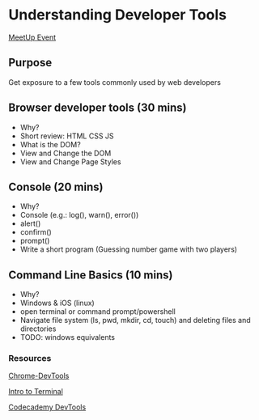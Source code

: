 # Understanding Developer Tools
[MeetUp Event](https://www.meetup.com/LEARN-academy/events/274367569/)

## Purpose
Get exposure to a few tools commonly used by web developers

## Browser developer tools (30 mins)
  * Why?
  * Short review: HTML CSS JS
  * What is the DOM?
  * View and Change the DOM
  * View and Change Page Styles

## Console (20 mins)
  * Why?
  * Console (e.g.: log(), warn(), error())
  * alert()
  * confirm()
  * prompt()
  * Write a short program (Guessing number game with two players)

## Command Line Basics (10 mins)
  * Why?
  * Windows & iOS (linux)
  * open terminal or command prompt/powershell
  * Navigate file system (ls, pwd, mkdir, cd, touch) and deleting files and directories
  * TODO: windows equivalents
    
### Resources
[Chrome-DevTools](https://developers.google.com/web/tools/chrome-devtools)

[Intro to Terminal](https://developers.google.com/web/tools/chrome-devtools)

[Codecademy DevTools](https://www.codecademy.com/articles/use-devtools)
